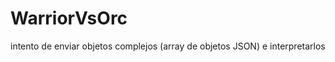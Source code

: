 WarriorVsOrc
============

intento de enviar objetos complejos (array de objetos JSON) e interpretarlos 
